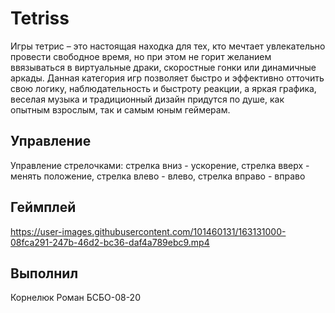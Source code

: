 # Tetriss

Игры тетрис – это настоящая находка для тех, кто мечтает увлекательно провести свободное время, но при этом не горит желанием ввязываться в виртуальные драки, скоростные гонки или динамичные аркады. Данная категория игр позволяет быстро и эффективно отточить свою логику, наблюдательность и быстроту реакции, а яркая графика, веселая музыка и традиционный дизайн придутся по душе, как опытным взрослым, так и самым юным геймерам.

## Управление 

Управление стрелочками: стрелка вниз - ускорение, стрелка вверх - менять положение, стрелка влево - влево, стрелка вправо - вправо

## Геймплей 

https://user-images.githubusercontent.com/101460131/163131000-08fca291-247b-46d2-bc36-daf4a789ebc9.mp4

 

## Выполнил 
Корнелюк Роман БСБО-08-20
